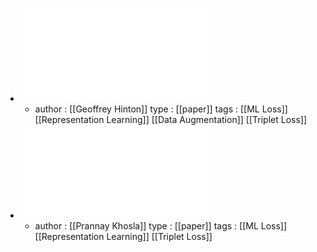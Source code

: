 - ![A Simple Framework for Contrastive Learning of Visual Representations.pdf](../assets/A_Simple_Framework_for_Contrastive_Learning_of_Visual_Representations_1677266247255_0.pdf)
	- author : [[Geoffrey Hinton]] 
	  type : [[paper]]
	  tags : [[ML Loss]] [[Representation Learning]] [[Data Augmentation]] [[Triplet Loss]]
- ![Supervised Contrastive Learning.pdf](../assets/Supervised_Contrastive_Learning_1677266368373_0.pdf)
	- author : [[Prannay Khosla]] 
	  type : [[paper]]
	  tags : [[ML Loss]] [[Representation Learning]] [[Triplet Loss]]